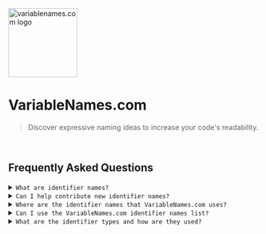 <div>
<img src="https://variablenames.com/favicon.ico" alt="variablenames.com logo" height="138"/>
</div>

# VariableNames.com

> Discover expressive naming ideas to increase your code's readability.

<br>

## Frequently Asked Questions

<details>
  <summary><code>What are identifier names?</code></summary>
  
  <hr>
  
  ##### They are the names given to identify an entity in code.
  
  ```go
  // Example: Identifier Names
  
  addMetaData()
  replacementText
  SEQUENCE_NUMBER
  isVisible
  setFullName()
  SecurityError
  resetPasswordForm()
  XSRF_TOKEN
  isNumeric
  ```
 
  <hr>
  
</details>

<details>
  <summary><code>Can I help contribute new identifier names?</code></summary>
  
  <hr>
  
  ##### Absolutely! We are always looking for new contributors. <a href="https://twitter.com/variablenaming" target="_blank" alt="variablenames.com logo">Just give us a shout on twitter to join.</a>
  
  <hr>
  
</details>


<details>
  <summary><code>Where are the identifier names that VariableNames.com uses?</code></summary>
  
  <hr>
  
  ##### The identifier names used on VariableNames.com are fully open-source and can be viewed here: <a href="https://github.com/justinryanleung/VariableNames.com/blob/master/identifier-names.txt" target="_blank" alt="variablenames.com logo">Click to view →</a>
 
  <hr>
  
</details>

<details>
  <summary><code>Can I use the VariableNames.com identifier names list?</code></summary>
  
  <hr>
  
  ##### Yes you can! Feel free to use the ever growing identifier names list from this repo in your own projects.
  
  <hr>
  
</details>

<details>
  <summary><code>What are the identifier types and how are they used?</code></summary>
  
  <hr>
  
  ##### They are assigned to identifier names so there's a way to determine the specific purpose that name is used for.
  
  ```go
  // Example: Identifier Types
  
  variable
  function
  constant
  class
  endpoint
  test
  ui
  ```
  
  <hr>
   
</details>
<br>

<br>
